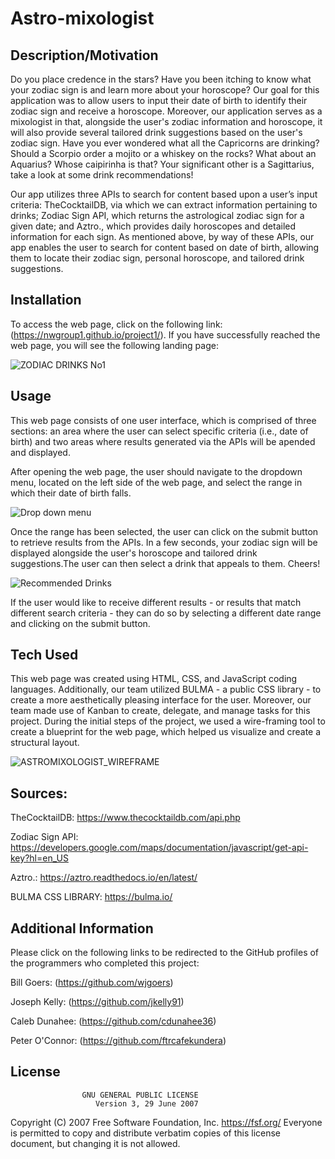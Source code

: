 # Astro-mixologist


## Description/Motivation
Do you place credence in the stars? Have you been itching to know what your zodiac sign is and learn more about your horoscope? Our goal for this application was to allow users to input their date of birth to identify their zodiac sign and receive a horoscope. Moreover, our application serves as a mixologist in that, alongside the user's zodiac information and horoscope, it will also provide several tailored drink suggestions based on the user's zodiac sign. Have you ever wondered what all the Capricorns are drinking? Should a Scorpio order a mojito or a whiskey on the rocks? What about an Aquarius? Whose caipirinha is that? Your significant other is a Sagittarius, take a look at some drink recommendations!  

Our app utilizes three APIs to search for content based upon a user’s input criteria: TheCocktailDB, via which we can extract information pertaining to drinks; Zodiac Sign API, which returns the astrological zodiac sign for a given date; and Aztro., which provides daily horoscopes and detailed information for each sign. As mentioned above, by way of these APIs, our app enables the user to search for content based on date of birth, allowing them to locate their zodiac sign, personal horoscope, and tailored drink suggestions.

## Installation
To access the web page, click on the following link: (https://nwgroup1.github.io/project1/). If you have successfully reached the web page, you will see the following landing page:

![ZODIAC DRINKS No1](https://user-images.githubusercontent.com/71603259/98760120-9961e000-23a0-11eb-9c45-7b24d12f495f.GIF)

## Usage
This web page consists of one user interface, which is comprised of three sections: an area where the user can select specific criteria (i.e., date of birth) and two areas where results generated via the APIs will be apended and displayed.

After opening the web page, the user should navigate to the dropdown menu, located on the left side of the web page, and select the range in which their date of birth falls. 

![Drop down menu](https://user-images.githubusercontent.com/71603259/99015326-bb836b80-2522-11eb-8b6b-0af98042b94f.GIF)

Once the range has been selected, the user can click on the submit button to retrieve results from the APIs. In a few seconds, your zodiac sign will be displayed alongside the user's horoscope and tailored drink suggestions.The user can then select a drink that appeals to them. Cheers!

![Recommended Drinks](https://user-images.githubusercontent.com/71603259/99014827-86c2e480-2521-11eb-8f84-5a5c9ceb95f8.GIF)

If the user would like to receive different results - or results that match different search criteria - they can do so by selecting a different date range and clicking on the submit button.

## Tech Used
This web page was created using HTML, CSS, and JavaScript coding languages. Additionally, our team utilized BULMA - a public CSS library - to create a more aesthetically pleasing interface for the user. Moreover, our team made use of Kanban to create, delegate, and manage tasks for this project. During the initial steps of the project, we used a wire-framing tool to create a blueprint for the web page, which helped us visualize and create a structural layout.

![ASTROMIXOLOGIST_WIREFRAME](https://user-images.githubusercontent.com/71603259/98449869-a31be700-2105-11eb-9031-a4c673d293dc.GIF)

## Sources:

TheCocktailDB: https://www.thecocktaildb.com/api.php

Zodiac Sign API: https://developers.google.com/maps/documentation/javascript/get-api-key?hl=en_US

Aztro.: https://aztro.readthedocs.io/en/latest/ 

BULMA CSS LIBRARY: https://bulma.io/ 

## Additional Information
Please click on the following links to be redirected to the GitHub profiles of the programmers who completed this project:

Bill Goers: (https://github.com/wjgoers)

Joseph Kelly: (https://github.com/jkelly91)

Caleb Dunahee: (https://github.com/cdunahee36)

Peter O'Connor: (https://github.com/ftrcafekundera)

## License
                    GNU GENERAL PUBLIC LICENSE
                       Version 3, 29 June 2007

 Copyright (C) 2007 Free Software Foundation, Inc. <https://fsf.org/>
 Everyone is permitted to copy and distribute verbatim copies
 of this license document, but changing it is not allowed.

